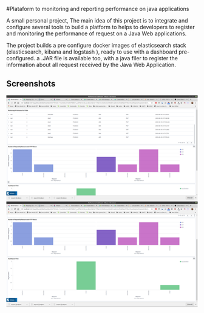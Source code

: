 #Plataform to monitoring and reporting performance on java applications

A small personal project, The main idea of this project is to integrate and configure several tools to 
build a platform to helps to developers to register and monitoring the performance of request on a Java Web applications.

The project builds a pre configure docker images of elasticsearch stack  (elasticsearch, kibana and logstash ), 
ready to use with a dashboard pre-configured. a .JAR file is available too, with a java filer to register the information
about all request received by the Java Web Application. 
  

## Screenshots

![Dashboard 1!](/screenshots/performance_dashboard_1.png "Dashboard 1")
![Dashboard 2!](/screenshots/performance_dashboard_2.png "Dashboard 2")